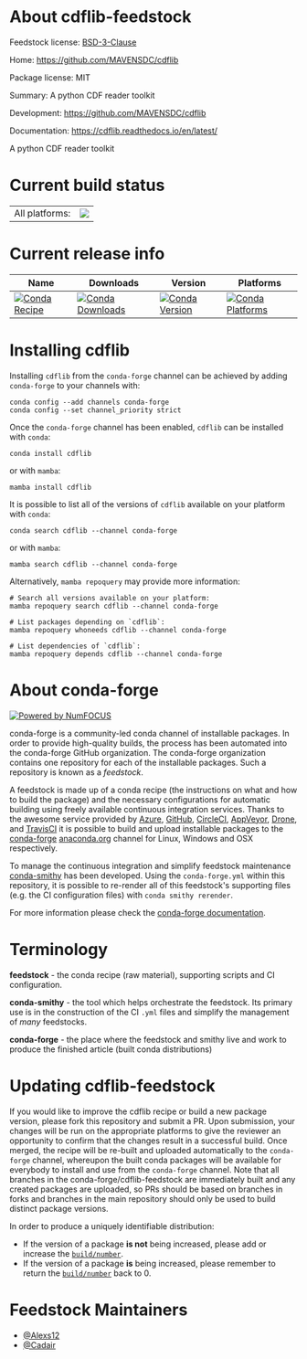 About cdflib-feedstock
======================

Feedstock license: [BSD-3-Clause](https://github.com/conda-forge/cdflib-feedstock/blob/main/LICENSE.txt)

Home: https://github.com/MAVENSDC/cdflib

Package license: MIT

Summary: A python CDF reader toolkit

Development: https://github.com/MAVENSDC/cdflib

Documentation: https://cdflib.readthedocs.io/en/latest/

A python CDF reader toolkit


Current build status
====================


<table><tr><td>All platforms:</td>
    <td>
      <a href="https://dev.azure.com/conda-forge/feedstock-builds/_build/latest?definitionId=9086&branchName=main">
        <img src="https://dev.azure.com/conda-forge/feedstock-builds/_apis/build/status/cdflib-feedstock?branchName=main">
      </a>
    </td>
  </tr>
</table>

Current release info
====================

| Name | Downloads | Version | Platforms |
| --- | --- | --- | --- |
| [![Conda Recipe](https://img.shields.io/badge/recipe-cdflib-green.svg)](https://anaconda.org/conda-forge/cdflib) | [![Conda Downloads](https://img.shields.io/conda/dn/conda-forge/cdflib.svg)](https://anaconda.org/conda-forge/cdflib) | [![Conda Version](https://img.shields.io/conda/vn/conda-forge/cdflib.svg)](https://anaconda.org/conda-forge/cdflib) | [![Conda Platforms](https://img.shields.io/conda/pn/conda-forge/cdflib.svg)](https://anaconda.org/conda-forge/cdflib) |

Installing cdflib
=================

Installing `cdflib` from the `conda-forge` channel can be achieved by adding `conda-forge` to your channels with:

```
conda config --add channels conda-forge
conda config --set channel_priority strict
```

Once the `conda-forge` channel has been enabled, `cdflib` can be installed with `conda`:

```
conda install cdflib
```

or with `mamba`:

```
mamba install cdflib
```

It is possible to list all of the versions of `cdflib` available on your platform with `conda`:

```
conda search cdflib --channel conda-forge
```

or with `mamba`:

```
mamba search cdflib --channel conda-forge
```

Alternatively, `mamba repoquery` may provide more information:

```
# Search all versions available on your platform:
mamba repoquery search cdflib --channel conda-forge

# List packages depending on `cdflib`:
mamba repoquery whoneeds cdflib --channel conda-forge

# List dependencies of `cdflib`:
mamba repoquery depends cdflib --channel conda-forge
```


About conda-forge
=================

[![Powered by
NumFOCUS](https://img.shields.io/badge/powered%20by-NumFOCUS-orange.svg?style=flat&colorA=E1523D&colorB=007D8A)](https://numfocus.org)

conda-forge is a community-led conda channel of installable packages.
In order to provide high-quality builds, the process has been automated into the
conda-forge GitHub organization. The conda-forge organization contains one repository
for each of the installable packages. Such a repository is known as a *feedstock*.

A feedstock is made up of a conda recipe (the instructions on what and how to build
the package) and the necessary configurations for automatic building using freely
available continuous integration services. Thanks to the awesome service provided by
[Azure](https://azure.microsoft.com/en-us/services/devops/), [GitHub](https://github.com/),
[CircleCI](https://circleci.com/), [AppVeyor](https://www.appveyor.com/),
[Drone](https://cloud.drone.io/welcome), and [TravisCI](https://travis-ci.com/)
it is possible to build and upload installable packages to the
[conda-forge](https://anaconda.org/conda-forge) [anaconda.org](https://anaconda.org/)
channel for Linux, Windows and OSX respectively.

To manage the continuous integration and simplify feedstock maintenance
[conda-smithy](https://github.com/conda-forge/conda-smithy) has been developed.
Using the ``conda-forge.yml`` within this repository, it is possible to re-render all of
this feedstock's supporting files (e.g. the CI configuration files) with ``conda smithy rerender``.

For more information please check the [conda-forge documentation](https://conda-forge.org/docs/).

Terminology
===========

**feedstock** - the conda recipe (raw material), supporting scripts and CI configuration.

**conda-smithy** - the tool which helps orchestrate the feedstock.
                   Its primary use is in the construction of the CI ``.yml`` files
                   and simplify the management of *many* feedstocks.

**conda-forge** - the place where the feedstock and smithy live and work to
                  produce the finished article (built conda distributions)


Updating cdflib-feedstock
=========================

If you would like to improve the cdflib recipe or build a new
package version, please fork this repository and submit a PR. Upon submission,
your changes will be run on the appropriate platforms to give the reviewer an
opportunity to confirm that the changes result in a successful build. Once
merged, the recipe will be re-built and uploaded automatically to the
`conda-forge` channel, whereupon the built conda packages will be available for
everybody to install and use from the `conda-forge` channel.
Note that all branches in the conda-forge/cdflib-feedstock are
immediately built and any created packages are uploaded, so PRs should be based
on branches in forks and branches in the main repository should only be used to
build distinct package versions.

In order to produce a uniquely identifiable distribution:
 * If the version of a package **is not** being increased, please add or increase
   the [``build/number``](https://docs.conda.io/projects/conda-build/en/latest/resources/define-metadata.html#build-number-and-string).
 * If the version of a package **is** being increased, please remember to return
   the [``build/number``](https://docs.conda.io/projects/conda-build/en/latest/resources/define-metadata.html#build-number-and-string)
   back to 0.

Feedstock Maintainers
=====================

* [@Alexs12](https://github.com/Alexs12/)
* [@Cadair](https://github.com/Cadair/)

